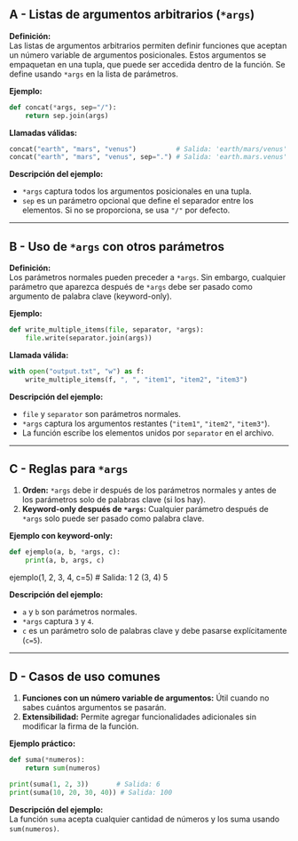 ## A - Listas de argumentos arbitrarios (`*args`)

**Definición:**  
Las listas de argumentos arbitrarios permiten definir funciones que aceptan un número variable de argumentos posicionales. Estos argumentos se empaquetan en una tupla, que puede ser accedida dentro de la función. Se define usando `*args` en la lista de parámetros.

**Ejemplo:**

```python
def concat(*args, sep="/"):
    return sep.join(args)
```

**Llamadas válidas:**

```python
concat("earth", "mars", "venus")          # Salida: 'earth/mars/venus'
concat("earth", "mars", "venus", sep=".") # Salida: 'earth.mars.venus'
```

**Descripción del ejemplo:**

- `*args` captura todos los argumentos posicionales en una tupla.
- `sep` es un parámetro opcional que define el separador entre los elementos. Si no se proporciona, se usa `"/"` por defecto.

---

## B - Uso de `*args` con otros parámetros

**Definición:**  
Los parámetros normales pueden preceder a `*args`. Sin embargo, cualquier parámetro que aparezca después de `*args` debe ser pasado como argumento de palabra clave (keyword-only).

**Ejemplo:**

```python
def write_multiple_items(file, separator, *args):
    file.write(separator.join(args))
```

**Llamada válida:**

```python
with open("output.txt", "w") as f:
    write_multiple_items(f, ", ", "item1", "item2", "item3")
```

**Descripción del ejemplo:**

- `file` y `separator` son parámetros normales.
- `*args` captura los argumentos restantes (`"item1"`, `"item2"`, `"item3"`).
- La función escribe los elementos unidos por `separator` en el archivo.

---

## C - Reglas para `*args`

1.  **Orden:** `*args` debe ir después de los parámetros normales y antes de los parámetros solo de palabras clave (si los hay).
2.  **Keyword-only después de `*args`:** Cualquier parámetro después de `*args` solo puede ser pasado como palabra clave.

**Ejemplo con keyword-only:**

```python
def ejemplo(a, b, *args, c):
    print(a, b, args, c)
```

ejemplo(1, 2, 3, 4, c=5) # Salida: 1 2 (3, 4) 5

**Descripción del ejemplo:**

- `a` y `b` son parámetros normales.
- `*args` captura `3` y `4`.
- `c` es un parámetro solo de palabras clave y debe pasarse explícitamente (`c=5`).

---

## D - Casos de uso comunes

1.  **Funciones con un número variable de argumentos:** Útil cuando no sabes cuántos argumentos se pasarán.
2.  **Extensibilidad:** Permite agregar funcionalidades adicionales sin modificar la firma de la función.

**Ejemplo práctico:**

```python
def suma(*numeros):
    return sum(numeros)

print(suma(1, 2, 3))       # Salida: 6
print(suma(10, 20, 30, 40)) # Salida: 100
```

**Descripción del ejemplo:**  
La función `suma` acepta cualquier cantidad de números y los suma usando `sum(numeros)`.

